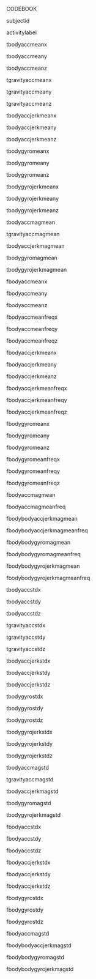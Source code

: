 CODEBOOK


subjectid

activitylabel

tbodyaccmeanx

tbodyaccmeany

tbodyaccmeanz

tgravityaccmeanx

tgravityaccmeany

tgravityaccmeanz

tbodyaccjerkmeanx

tbodyaccjerkmeany

tbodyaccjerkmeanz

tbodygyromeanx

tbodygyromeany

tbodygyromeanz

tbodygyrojerkmeanx

tbodygyrojerkmeany

tbodygyrojerkmeanz

tbodyaccmagmean

tgravityaccmagmean

tbodyaccjerkmagmean

tbodygyromagmean

tbodygyrojerkmagmean

fbodyaccmeanx

fbodyaccmeany

fbodyaccmeanz

fbodyaccmeanfreqx

fbodyaccmeanfreqy

fbodyaccmeanfreqz

fbodyaccjerkmeanx

fbodyaccjerkmeany

fbodyaccjerkmeanz

fbodyaccjerkmeanfreqx

fbodyaccjerkmeanfreqy

fbodyaccjerkmeanfreqz

fbodygyromeanx

fbodygyromeany

fbodygyromeanz

fbodygyromeanfreqx

fbodygyromeanfreqy

fbodygyromeanfreqz

fbodyaccmagmean

fbodyaccmagmeanfreq

fbodybodyaccjerkmagmean

fbodybodyaccjerkmagmeanfreq

fbodybodygyromagmean

fbodybodygyromagmeanfreq

fbodybodygyrojerkmagmean

fbodybodygyrojerkmagmeanfreq

tbodyaccstdx

tbodyaccstdy

tbodyaccstdz

tgravityaccstdx

tgravityaccstdy

tgravityaccstdz

tbodyaccjerkstdx

tbodyaccjerkstdy

tbodyaccjerkstdz

tbodygyrostdx

tbodygyrostdy

tbodygyrostdz

tbodygyrojerkstdx

tbodygyrojerkstdy

tbodygyrojerkstdz

tbodyaccmagstd

tgravityaccmagstd

tbodyaccjerkmagstd

tbodygyromagstd

tbodygyrojerkmagstd

fbodyaccstdx

fbodyaccstdy

fbodyaccstdz

fbodyaccjerkstdx

fbodyaccjerkstdy

fbodyaccjerkstdz

fbodygyrostdx

fbodygyrostdy

fbodygyrostdz

fbodyaccmagstd

fbodybodyaccjerkmagstd

fbodybodygyromagstd

fbodybodygyrojerkmagstd
